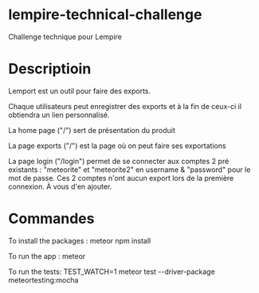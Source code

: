 # lempire-technical-challenge
Challenge technique pour Lempire


# Descriptioin
Lemport est un outil pour faire des exports.

Chaque utilisateurs peut enregistrer des exports et à la fin de ceux-ci il obtiendra un lien personnalisé.

La home page ("/") sert de présentation du produit

La page exports ("/") est la page où on peut faire ses exportations

La page login ("/login") permet de se connecter aux comptes 2 pré existants : "meteorite" et "meteorite2" en username & "password" pour le mot de passe. Ces 2 comptes n'ont aucun export lors de la première connexion. À vous d'en ajouter.


# Commandes 
To install the packages :
meteor npm install

To run the app :
meteor

To run the tests:
TEST_WATCH=1 meteor test --driver-package meteortesting:mocha


